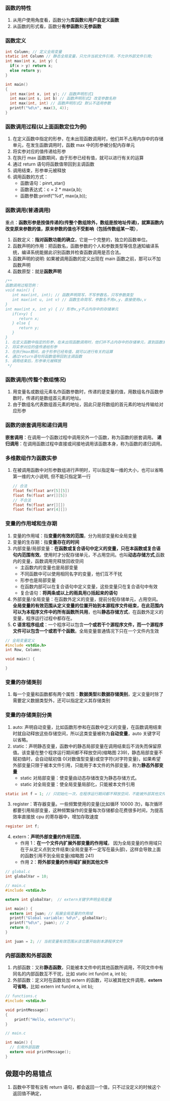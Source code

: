 ### 函数的特性

1. 从用户使用角度看，函数分为**库函数**和**用户自定义函数**
2. 从函数的形式看，函数分**有参函数**和**无参函数**

### 函数定义

```c
int Column; // 定义全局变量
static int Column // 静态全局变量，只允许当前文件引用，不允许外部文件引用;
int max(int x, int y) {
  if(x > y) return x;
  else return y;
}

int main()
{
  int max(int x, int y); // 函数声明形式1
  int max(int s, int b) // 函数声明形式2 改变参数名称
  int max(int, int) // 函数声明形式2 默认不适用参数
  printf("%d\n", max(3, 4));
}
```

### 函数调用过程(以上面函数定位为例)

1. 在定义函数中指定的形参，在未出现函数调用时，他们并不占用内存中的存储单元，在发生函数调用时，函数 max 中的形参被分配内存单元
2. 将实参对应的值传递给形参
3. 在执行 max 函数期间，由于形参已经有值，就可以进行有关的运算
4. 通过 return 语句将函数值带回到主调函数
5. 调用结束，形参单元被释放
6. 调用函数的方式：
   - 函数语句：pinrt_star()
   - 函数表达式：c = 2 \* max(a,b);
   - 函数参数:printf("%d", max(a,b));

### 函数调用(普通调用)

重点：**函数形参是按值传递的(传整个数组除外，数组是按地址传递)，就算函数内改变原来参数的值，原来参数的值也不受影响（包括传数组某一项）**，

1. 函数定义：**指对函数功能的确立**，它是一个完整的，独立的函数单位。
2. 函数声明的作用：把函数名，函数参数的个人和参数类型等信息通知编译系统，编译系统能据此识别函数并检查函数调用是否合法。
3. 函数声明的说明: 如果被调用函数的定义出现在 main 函数之前，那可以不加函数声明
4. 函数原型：就是**函数声明**

```js
/**
函数调用过程范例：
void main() {
   int max(int, int); // 函数声明简写，不写参数名，只写参数类型
   int max(int u, int v) // 函数生命简写，参数名不用x,y，直接使用u,v
}
int max(int x, int y) { // 形参x,y不占内存中的存储单元
   if(x>y) {
      return x;
   } else {
      return y;
   }
}
1. 在定义函数中指定的形参，在未出现函数调用时，他们并不占内存中的存储单元，直到函数发生调用时，函数max中的形参才被分配内存单元
2. 将实参对应的值传递给形参
3. 在执行max期间，由于形参已经有值，就可以进行有关的运算
4. 通过return语句将函数值带回到主调函数
5. 调用结束后，形参单元被释放
 */
```

### 函数调用(传整个数组情况)

1. 用变量名或数组元素名作函数参数时，传递的是变量的值，用数组名作函数参数时，传递的是数组首元素的地址。
2. 由于数组名代表数组首元素的地址，因此只是将数组的首元素的地址传输给对应形参

### 函数的嵌套调用和递归调用

**嵌套调用**：在调用一个函数过程中调用另外一个函数，称为函数的嵌套调用。
**递归调用**：在调用函数过程中直接或间接地调用该函数本身，称为函数的递归调用。

### 多维数组作为函数实参

1. 在被调用函数中对形参数组进行声明时，可以指定每一维的大小，也可以省略第一维的大小说明, 但不能只指定第一行
   ```c
   // 合法
   float fn(float arr[5][5])
   float fn(float arr[][5])
   // 不合法
   float fn(float arr[][])
   float fn(float arr[4][])
   ```

### 变量的作用域和生存期

1. 变量的作用域：指**变量的有效的范围**，分为局部变量和全局变量
2. 变量的生存期：指**变量存在的时间**
3. 内部变量/局部变量：**在函数或复合语句中定义的变量，只在本函数或复合语句内范围有效**。使用时才分配存储单元，不占用空间。也叫**动态存储方式**,函数内的变量，函数调用完释放回收空间
   - 主函数内的变量也是局部变量
   - 不同函数中可以使用相同名字的变量，他们互不干扰
   - 形参也是局部变量
   - 在函数内部可以在复合语句中定义变量，这些变量只在复合语句中有效
   - 复合语句：**将两条或以上的雨具用{}括起来的语句**
4. 外部变量/全局变量：在函数外定义的变量，提前分配存储单元，占用空间。**全局变量的有效范围从定义变量的位置开始到本源程序文件结束，在此范围内可以为本程序文件中的所有函数所共用**，也叫**静态存储方式**，在函数外定义的变量，程序运行过程中都存在。
5. **C 语言程序组成**：一个程序可以包含**一个或若干个源程序文件，而一个源程序文件可以包含一个或若干个函数**。全局变量普通情况下只在一个文件内生效

```c
// 全局变量定义
#include <stdio.h>
int Row, Column;

void main() {

}
```

### 变量的存储类别

1. 每一个变量和函数都有两个属性：**数据类型**和**数据存储类别**，定义变量时除了需要定义数据类型外，还可以指定定义其存储类别

### 变量的存储类别分类

1. auto: 声明自动变量，比如函数形参和在函数中定义的变量，在函数调用结束时就自动释放这些存储空间，所以这类变量被称为**自动变量**，auto 关键字可以省略。
2. static：声明静态变量，函数中的静态局部变量在调用结束后不消失而保留原值。该变量在整个程序运行期间都不释放空间(缩略图 239)，静态局部变量不赋初值时，会自动赋初值 0(对数值型变量)或空字符(对字符变量)，如果希望外部变量只限于被本文件引用，只能用于本文件的外部变量，称为**静态外部变量**
   - static 对局部变量：使变量由动态存储改变为静态存储方式。
   - static 对全局变量：使全局变量局部化，只能被本文件引用

```c
static int f = 1; // 只初始化一次，在程序运行期间都不释放空间，不能被外部其他文件所引用
```

3. register：寄存器变量。一些频繁使用的变量(比如循环 10000 次)，每次循环都要引用局部变量，这种频繁操作的变量每次存储都会花费很多时间，为提高效率直接放 cpu 的寄存器中，增加存取速度

```c
register int f;
```

4. extern：**声明外部变量的作用范围**，
   - 作用 1：**在一个文件内扩展外部变量的作用域**， 因为全局变量的作用域只在于从定义点到文件结束(全局变量不一定写在最头部)，这样会导致上面的函数引用不到全局变量(缩略图 241)
   - 作用 2：**将外部变量的作用域扩展到其他文件**

```c
// global.c
int globalVar = 10;

// main.c
#include <stdio.h>

extern int globalVar;  // extern关键字声明全局变量

int main() {
  extern int juan; // 拓展全局变量的作用域
  printf("Global variable: %d\n", globalVar);
  printf("%d\n", juan); // 2
  return 0;
}

int juan = 2; // 当前变量有效范围从该位置开始到本源程序文件
```

### 内部函数和外部函数

1. 内部函数：又称**静态函数**，只能被本文件中的其他函数所调用，不同文件中有同名的内部函数互不干扰，比如 static int fun(int a, int b);
2. 外部函数：定义时在函数处加 extern 的函数，可以被其他文件调用，**extern 可省略**，比如 extern int fun(int a, int b);

```c
// functions.c
#include <stdio.h>

void printMessage()
{
    printf("Hello, extern!\n");
}

// main.c

int main() {
  // 引用外部函数
  extern void printMessage();
}
```

## 做题中的易错点

1. 函数中不管有没有 return 语句，都会返回一个值，只不过没定义的时候这个返回值不确定，
